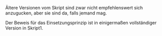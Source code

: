 Ältere Versionen vom Skript sind zwar nicht empfehlenswert sich anzugucken, aber sie sind da, falls jemand mag.

Der Beweis für das Einsetzungsprinzip ist in einigermaßen vollständiger Version in Skript1.
